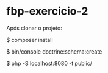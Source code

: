 # fbp-exercicio-2

Após clonar o projeto:

$ composer install

$ bin/console doctrine:schema:create

$ php -S localhost:8080 -t public/
